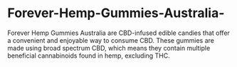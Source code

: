 # Forever-Hemp-Gummies-Australia-
Forever Hemp Gummies Australia  are CBD-infused edible candies that offer a convenient and enjoyable way to consume CBD. These gummies are made using broad spectrum CBD, which means they contain multiple beneficial cannabinoids found in hemp, excluding THC.
